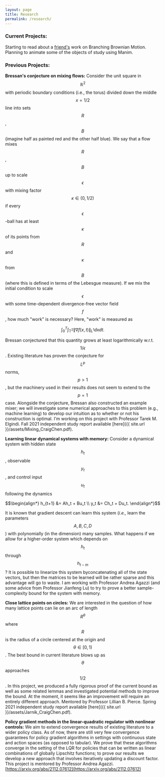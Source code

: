 ```yaml
---
layout: page 
title: Research 
permalink: /research/
---
```


### Current Projects:

Starting to read about a [friend's](https://yujinhkim.github.io/) work on Branching Brownian Motion. Planning to animate some of the objects of study using Manim.

### Previous Projects:

**Bressan's conjecture on mixing flows:**
Consider the unit square in $$\mathbb{R}^2$$ with periodic boundary conditions (i.e., the torus) divided down the middle
$$x=1/2$$ line into sets $$R$$, $$B$$ (imagine half as painted red and the other half blue). We say that a flow mixes
$$R$$, $$B$$ up to scale $$\epsilon$$ with mixing factor $$\kappa \in (0,1/2)$$ if every $$\epsilon$$-ball has at
least $$\kappa$$ of its points from $$R$$ and $$\kappa$$ from $$B$$ (where this is defined in terms of the Lebesgue measure). If
we mix the initial condition to scale $$\epsilon$$ with some time-dependent divergence-free vector field $$f$$, how
much "work" is necessary? Here, "work" is measured as

$$\begin{equation*}
    \int_{0}^{T} \int_{\mathbb{T}^2} \lVert \nabla f(x,t) \rVert_{L^1} dxdt.
\end{equation*}$$

Bressan conjectured that this quantity grows at least logarithmically w.r.t. $$1/\epsilon$$. Existing literature has
proven the conjecture for $$L^p$$ norms, $$p > 1$$, but the machinery used in their results does not seem to extend to
the $$p=1$$ case. Alongside the conjecture, Bressan also constructed an example mixer; we will investigate some
numerical approaches to this problem (e.g., machine learning) to develop our intuition as to whether or not his
construction is optimal. I'm working on this project with Professor Tarek M. Elgindi. Fall 2021 independent study report
available [here]({{ site.url }}/assets/Mixing_CraigChen.pdf).

**Learning linear dynamical systems with memory:**
Consider a dynamical system with hidden state $$h_t$$, observable $$y_t$$, and control input $$u_t$$ following the dynamics

$$\begin{align*}
    h_{t+1} &= Ah_t + Bu_t \\
    y_t &= Ch_t + Du_t.
\end{align*}$$

It is known that gradient descent can learn this system (*i.e.,* learn the parameters $$A,B,C,D$$) with polynomially 
(in the dimension) many samples. What happens if we allow for a higher-order system which depends on $$h_t$$ through 
$$h_{t-m}$$? It is possible to linearize this system byconcatenating all of the state vectors, but then the matrices 
to be learned will be rather sparse and this advantage will go to waste. I am working with Professor Andrea Agazzi 
(and some advice from Professor Jianfeng Lu) to try to prove a better sample-complexity bound for the system with memory.

**Close lattice points on circles:**
We are interested in the question of how many lattice points can lie on an arc of length $$R^\theta$$ where $$R$$ is the
radius of a circle centered at the origin and $$\theta \in [0,1)$$. The best bound in current literature blows up as
$$\theta$$ approaches $$1/2$$. In this project, we produced a fully rigorous proof of the current bound as well as some
related lemmas and investigated potential methods to improve the bound. At the moment, it seems like an improvement will
require an entirely different approach. Mentored by Professor Lillian B. Pierce. Spring 2021 independent study report
available [here]({{ site.url }}/assets/Jarnik_CraigChen.pdf).

**Policy gradient methods in the linear-quadratic regulator with nonlinear controls:**
We aim to extend convergence results of existing literature to a wider policy class. As of now, there are still very few
convergence guarantees for policy gradient algorithms in settings with continuous state and action spaces (as opposed to
tabular). We prove that these algorithms converge in the setting of the LQR for policies that can be written as linear
combinations of globally Lipschitz functions; to prove our results we develop a new approach that involves iteratively
updating a discount factor. This project is mentored by Professor Andrea Agazzi. 
[https://arxiv.org/abs/2112.07612](https://arxiv.org/abs/2112.07612)
